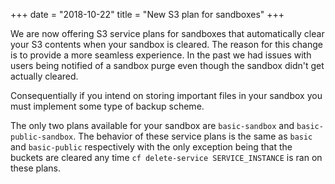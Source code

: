 +++ 
date = "2018-10-22" 
title = "New S3 plan for sandboxes" 
+++

We are now offering S3 service plans for sandboxes that automatically clear your S3 contents when your sandbox is cleared.  The reason for this change is to provide a more seamless experience.  In the past we had issues with users being notified of a sandbox purge even though the sandbox didn't get actually cleared.  

Consequentially if you intend on storing important files in your sandbox you must implement some type of backup scheme.  

The only two plans available for your sandbox are `basic-sandbox` and `basic-public-sandbox`.  The behavior of these service plans is the same as `basic` and `basic-public` respectively with the only exception being that the buckets are cleared any time `cf delete-service SERVICE_INSTANCE` is ran on these plans.  